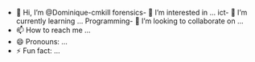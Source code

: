 - 👋 Hi, I’m @Dominique-cmkill
 forensics- 👀 I’m interested in ...
 ict- 🌱 I’m currently learning ...
 Programming- 💞️ I’m looking to collaborate on ...
- 📫 How to reach me ...
- 😄 Pronouns: ...
- ⚡ Fun fact: ...

<!---
Dominique-cmkill/Dominique-cmkill is a ✨ special ✨ repository because its `README.md` (this file) appears on your GitHub profile.
You can click the Preview link to take a look at your changes.
--->

